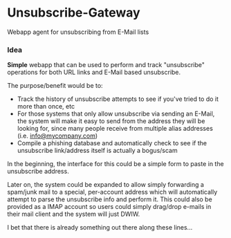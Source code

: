 Unsubscribe-Gateway
===================

Webapp agent for unsubscribing from E-Mail lists


### Idea

**Simple** webapp that can be used to perform and track "unsubscribe" operations for both URL links and E-Mail based unsubscribe.

The purpose/benefit would be to:

  - Track the history of unsubscribe attempts to see if you've tried to do it more than once, etc
  - For those systems that only allow unsubscribe via sending an E-Mail, the system will make it easy to send from the address they will be looking for, since many people receive from multiple alias addresses (i.e. info@mycompany.com)
  - Compile a phishing database and automatically check to see if the unsubscribe link/address itself is actually a bogus/scam

In the beginning, the interface for this could be a simple form to paste in the unsubscribe address.

Later on, the system could be expanded to allow simply forwarding a spam/junk mail to a special, per-account address which will automatically attempt to parse the unsubscribe info and perform it. This could also be provided as a IMAP account so users could simply drag/drop e-mails in their mail client and the system will just DWIW.

I bet that there is already something out there along these lines... 

